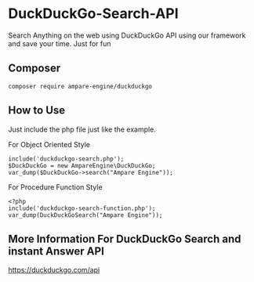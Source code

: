 # DuckDuckGo-Search-API
Search Anything on the web using DuckDuckGo API using our framework and save your time. Just for fun


## Composer 
```
composer require ampare-engine/duckduckgo
```
## How to Use

Just include the php file just like the example.

For Object Oriented Style
```
include('duckduckgo-search.php');
$DuckDuckGo = new AmpareEngine\DuckDuckGo;
var_dump($DuckDuckGo->search("Ampare Engine"));
```

For Procedure Function Style
```
<?php
include('duckduckgo-search-function.php');
var_dump(DuckDuckGoSearch("Ampare Engine"));
```

## More Information For DuckDuckGo Search and instant Answer API

https://duckduckgo.com/api
